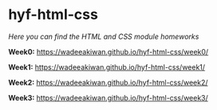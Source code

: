 # hyf-html-css

*Here you can find the HTML and CSS module homeworks* 

**Week0:** https://wadeeakiwan.github.io/hyf-html-css/week0/

**Week1:** https://wadeeakiwan.github.io/hyf-html-css/week1/

**Week2:** https://wadeeakiwan.github.io/hyf-html-css/week2/

**Week3:** https://wadeeakiwan.github.io/hyf-html-css/week3/

